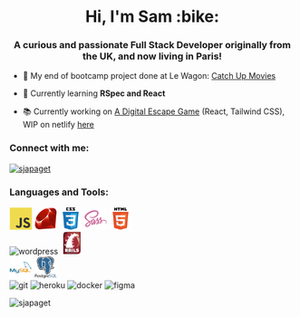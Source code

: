 <h1 align="center">Hi, I'm Sam :bike:</h1>
<h3 align="center">A curious and passionate Full Stack Developer originally from the UK, and now living in Paris!</h3>

- 🔭 My end of bootcamp project done at Le Wagon: [Catch Up Movies](https://github.com/sjapaget/catch_up_movies)

- 🌱 Currently learning **RSpec and React**

- :books: Currently working on [A Digital Escape Game](https://github.com/sjapaget/escape-game-react) (React, Tailwind CSS), WIP on netlify [here](https://www.sjapaget.online/)

<h3 align="left">Connect with me:</h3>
<p align="left">
<a href="https://linkedin.com/in/sjapaget" target="blank"><img align="center" src="https://raw.githubusercontent.com/rahuldkjain/github-profile-readme-generator/master/src/images/icons/Social/linked-in-alt.svg" alt="sjapaget" height="30" width="40" /></a>
</p>


  <h3 align="left">Languages and Tools:</h3>
  <p align="left"> 
    <div>
      <img src="https://raw.githubusercontent.com/devicons/devicon/master/icons/javascript/javascript-original.svg" alt="javascript" width="40" height="40"/> 
      <img src="https://raw.githubusercontent.com/devicons/devicon/master/icons/ruby/ruby-original.svg" alt="ruby" width="40" height="40"/> 
      <img src="https://raw.githubusercontent.com/devicons/devicon/master/icons/css3/css3-original-wordmark.svg" alt="css3" width="40" height="40"/> 
      <img src="https://raw.githubusercontent.com/devicons/devicon/master/icons/sass/sass-original.svg" alt="sass" width="40" height="40"/> 
      <img src="https://raw.githubusercontent.com/devicons/devicon/master/icons/html5/html5-original-wordmark.svg" alt="html5" width="40" height="40"/> 
    </div>
    <div>
      <img src="https://cdn.jsdelivr.net/gh/devicons/devicon/icons/wordpress/wordpress-plain.svg" alt="wordpress" width="40" height="40"/>  
      <img src="https://raw.githubusercontent.com/devicons/devicon/master/icons/rails/rails-original-wordmark.svg" alt="rails" width="40" height="40"/>   
    </div>
    <div>
      <img src="https://raw.githubusercontent.com/devicons/devicon/master/icons/mysql/mysql-original-wordmark.svg" alt="mysql" width="40" height="40"/>
      <img src="https://raw.githubusercontent.com/devicons/devicon/master/icons/postgresql/postgresql-original-wordmark.svg" alt="postgresql" width="40" height="40"/>
    </div>
    <div>
      <img src="https://www.vectorlogo.zone/logos/git-scm/git-scm-icon.svg" alt="git" width="40" height="40"/> 
      <img src="https://www.vectorlogo.zone/logos/heroku/heroku-icon.svg" alt="heroku" width="40" height="40"/> 
      <img src="https://cdn.jsdelivr.net/gh/devicons/devicon/icons/docker/docker-original.svg" alt="docker" width="40" height="40"/>
      <img src="https://www.vectorlogo.zone/logos/figma/figma-icon.svg" alt="figma" width="40" height="40"/>
    </div>
  </p>
  
  <p><img align="left" src="https://github-readme-stats.vercel.app/api/top-langs?username=sjapaget&show_icons=true&locale=en&layout=compact" alt="sjapaget" /></p>
</div>
